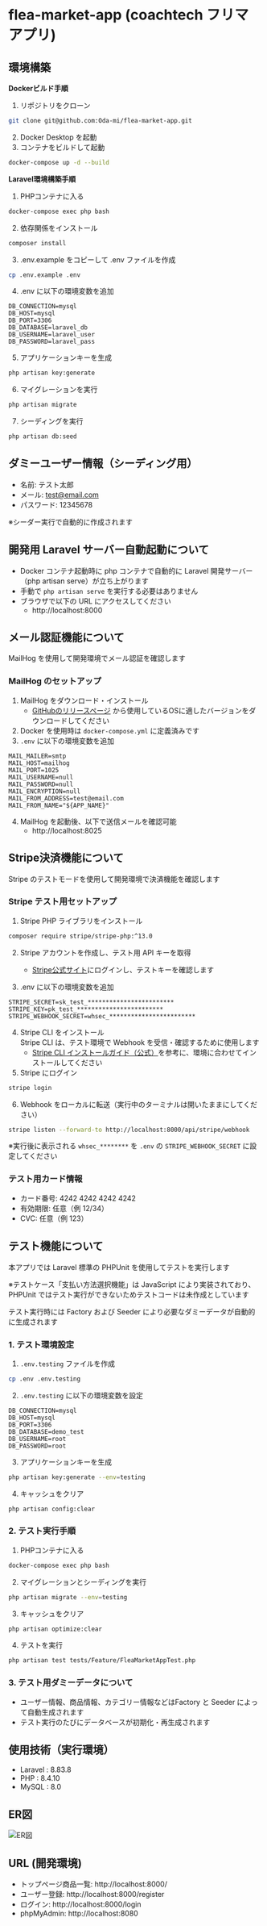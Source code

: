 # flea-market-app (coachtech フリマアプリ)

## 環境構築


**Dockerビルド手順**

1. リポジトリをクローン
``` bash
git clone git@github.com:Oda-mi/flea-market-app.git
```
2. Docker Desktop を起動
3. コンテナをビルドして起動
``` bash
docker-compose up -d --build
```


**Laravel環境構築手順**

1. PHPコンテナに入る
``` bash
docker-compose exec php bash
```
2. 依存関係をインストール
``` bash
composer install
```
3. .env.example をコピーして .env ファイルを作成
``` bash
cp .env.example .env
```
4. .env に以下の環境変数を追加
```text
DB_CONNECTION=mysql
DB_HOST=mysql
DB_PORT=3306
DB_DATABASE=laravel_db
DB_USERNAME=laravel_user
DB_PASSWORD=laravel_pass
```
5. アプリケーションキーを生成
``` bash
php artisan key:generate
```
6. マイグレーションを実行
```bash
php artisan migrate
```
7. シーディングを実行
```bash
php artisan db:seed
```

## ダミーユーザー情報（シーディング用）

- 名前: テスト太郎
- メール: test@email.com
- パスワード: 12345678

※シーダー実行で自動的に作成されます



## 開発用 Laravel サーバー自動起動について
- Docker コンテナ起動時に php コンテナで自動的に Laravel 開発サーバー（php artisan serve）が立ち上がります
- 手動で `php artisan serve` を実行する必要はありません
- ブラウザで以下の URL にアクセスしてください
  - http://localhost:8000


## メール認証機能について
MailHog を使用して開発環境でメール認証を確認します

### MailHog のセットアップ
1. MailHog をダウンロード・インストール
   - [GitHubのリリースページ](https://github.com/mailhog/MailHog/releases/v1.0.0) から使用しているOSに適したバージョンをダウンロードしてください
2. Docker を使用時は `docker-compose.yml` に定義済みです
3. `.env` に以下の環境変数を追加
```env
MAIL_MAILER=smtp
MAIL_HOST=mailhog
MAIL_PORT=1025
MAIL_USERNAME=null
MAIL_PASSWORD=null
MAIL_ENCRYPTION=null
MAIL_FROM_ADDRESS=test@email.com
MAIL_FROM_NAME="${APP_NAME}"
```
4. MailHog を起動後、以下で送信メールを確認可能
   - http://localhost:8025


## Stripe決済機能について
Stripe のテストモードを使用して開発環境で決済機能を確認します

### Stripe テスト用セットアップ

1. Stripe PHP ライブラリをインストール
```bash
composer require stripe/stripe-php:^13.0
```

2. Stripe アカウントを作成し、テスト用 API キーを取得
   - [Stripe公式サイト](https://dashboard.stripe.com/test/apikeys)にログインし、テストキーを確認します

3. .env に以下の環境変数を追加
```text
STRIPE_SECRET=sk_test_************************
STRIPE_KEY=pk_test_************************
STRIPE_WEBHOOK_SECRET=whsec_************************
```

4. Stripe CLI をインストール  
  Stripe CLI は、テスト環境で Webhook を受信・確認するために使用します
   -  [Stripe CLI インストールガイド（公式）](https://stripe.com/docs/stripe-cli)を参考に、環境に合わせてインストールしてください
5. Stripe にログイン
```bash
stripe login
```
6. Webhook をローカルに転送（実行中のターミナルは開いたままにしてください）
```bash
stripe listen --forward-to http://localhost:8000/api/stripe/webhook
```
※実行後に表示される `whsec_********` を `.env` の `STRIPE_WEBHOOK_SECRET` に設定してください


### テスト用カード情報
- カード番号: 4242 4242 4242 4242
- 有効期限: 任意（例 12/34）
- CVC: 任意（例 123）


## テスト機能について

本アプリでは Laravel 標準の PHPUnit を使用してテストを実行します　　


※テストケース「支払い方法選択機能」は JavaScript により実装されており、PHPUnit ではテスト実行ができないためテストコードは未作成としています　　


テスト実行時には Factory および Seeder により必要なダミーデータが自動的に生成されます


### 1. テスト環境設定

1. `.env.testing` ファイルを作成
```bash
cp .env .env.testing
```

2. `.env.testing` に以下の環境変数を設定
```text
DB_CONNECTION=mysql
DB_HOST=mysql
DB_PORT=3306
DB_DATABASE=demo_test
DB_USERNAME=root
DB_PASSWORD=root
```

3. アプリケーションキーを生成
```bash
php artisan key:generate --env=testing
```
4. キャッシュをクリア
```bash
php artisan config:clear
```


### 2. テスト実行手順
1. PHPコンテナに入る
```bash
docker-compose exec php bash
```
2. マイグレーションとシーディングを実行
```bash
php artisan migrate --env=testing
```
3. キャッシュをクリア
```bash
php artisan optimize:clear
```
4. テストを実行
```bash
php artisan test tests/Feature/FleaMarketAppTest.php
```



### 3. テスト用ダミーデータについて
- ユーザー情報、商品情報、カテゴリー情報などはFactory と Seeder によって自動生成されます
- テスト実行のたびにデータベースが初期化・再生成されます




## 使用技術（実行環境）
- Laravel : 8.83.8
- PHP : 8.4.10
- MySQL : 8.0


## ER図
![ER図](FurimaApp_ER.png)


## URL (開発環境)
- トップページ商品一覧: http://localhost:8000/
- ユーザー登録: http://localhost:8000/register
- ログイン: http://localhost:8000/login
- phpMyAdmin: http://localhost:8080




